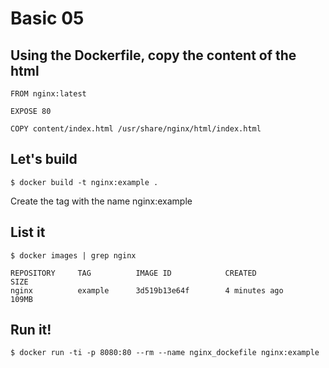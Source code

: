 # Basic 05

## Using the Dockerfile, copy the content of the html
```
FROM nginx:latest

EXPOSE 80

COPY content/index.html /usr/share/nginx/html/index.html
```

## Let's build

```
$ docker build -t nginx:example .
```
Create the tag with the name nginx:example

## List it
```
$ docker images | grep nginx

REPOSITORY     TAG          IMAGE ID            CREATED             SIZE
nginx          example      3d519b13e64f        4 minutes ago       109MB
```
## Run it!
``` 
$ docker run -ti -p 8080:80 --rm --name nginx_dockefile nginx:example 
```
